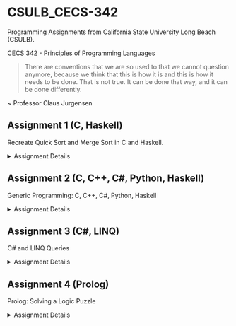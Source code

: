 # CSULB_CECS-342

Programming Assignments from California State University Long Beach (CSULB).

CECS 342 - Principles of Programming Languages

> There are conventions that we are so used to that we cannot question anymore, because we think that this is how it is and this is how it needs to be done. That is not true. It can be done that way, and it can be done differently.

~ Professor Claus Jurgensen

## Assignment 1 (C, Haskell)

Recreate Quick Sort and Merge Sort in C and Haskell.

<details>
  <summary>Assignment Details</summary>
  In this assignment you will compare the imperative with the functional programming paradim.
  
  1. Remember the sorting algorithms quick sort (Tony Hoare, 1959) and merge sort (John von Neumann, 1945).
  2. Write each sorting algorithm in C and in Haskell by implementing the following functions:
  
  ```c
  void qsort2(int *a, int n);  // quick sort array a with n elements in place in C
  void msort(int *a, int n);   // merge sort array a with n elements in place in C
  ```
  
  ```haskell
  qsort :: Ord a => [a] -> [a]  -- quick sort a list in Haskell
  msort :: Ord a => [a] -> [a]  -- merge sort a list in Haskell
  ```
  
  3. The implementation of merge sort in C will require a temporary array. This array has to be allocated on the heap (and not the stack).
  Make sure to do this correctly and try to understand why this is necessary.
  4. Write a simple main function (one in C and one in Haskell) with a few test cases.
  Make sure to cover edge cases like empty or invalid input.
  5. Please submit you .c and .hs files to Canvas. Don't submit anythings else (like make files or project files).
</details>

## Assignment 2 (C, C++, C#, Python, Haskell)

Generic Programming: C, C++, C#, Python, Haskell

<details>
  <summary>Assignment Details</summary>
  The objective of this assignment is to research how generic programing works in different programing languages.

  The general idea of generics (or polymorphism as it is sometimes called in a functional programing context) is to reuse the same source code with different data types.
  
  1. In this assignment, you will use 5 different programming languages to solve the same problem: Use a generic sort function to sort values of different types. The values to sort could be integers, ﬂoating point numbers, strings, pairs of values (say a string and a number), or any other type of values that can be compared.
  
  2. Write a console application in each of these 5 languages: C, C++, C#, Python and Haskell.
  
  3. Each application has to use the following data:
     - The following sequence of ﬂoating point numbers:
     
     ```
     645.41, 37.59, 76.41, 5.31, -34.23, 1.11, 1.10, 23.46, 635.47, -876.32, 467.83, 62.25
     ```
      
     - The following sequence of people with name and age of each person. The name is a string and the age an integer:
     
     ```
     Hal, 20; Susann, 31; Dwight, 19; Kassandra, 21; Lawrence, 25; Cindy, 22; Cory, 27; Mac, 19; Romana, 27; Doretha, 32;
     Danna, 20; Zara, 23; Rosalyn, 26; Risa, 24; Benny, 28; Juan, 33; Natalie, 25
     ```
      
     - Use appropriate data structures to represent the data above in each of the 5 languages and deﬁne the variables `numbers` and `people`, respectively.
     
  4. Find generic sort functions for each of the 5 languages.
     - The objective of this assignment is to understand generics (not sorting). You can use the sort functions from Lab Assignment 1 or just use a sort function provided in some standard library for the respective language.
     - C doesn’t really provide generics. However, a `void*` can be used to point to any value.
     - One way to specify an order on a type is to deﬁne a comparison function that compares two values. This comparison function could be an argument to your sort function. Some languages might provide predeﬁned comparison functions.
     - Try to use everything we learned about these different programing languages, e.g., Python uses duck-typing, Haskell uses the type-class `Ord` to express order on a type, LINQ in C# includes the `orderby` operator, etc.
     
  5. Use the generic sort functions of each language to
     - sort `numbers` ascending by numerical value,
     - sort `people` alphabetically (lexicographically) by name, and to
     - sort `people` descending by age, where people of the same age should be sorted alphabetically (lexicographically).
  
  6. The point here is to reuse as much code as possible to perform all 3 different sort operations. Try to isolate the speciﬁc code that is needed for each of the three tasks.
  
  7. Write a main function in each of the 5 languages to test your code by writing the sort results to the console.
</details>

## Assignment 3 (C#, LINQ)

C# and LINQ Queries

<details>
  <summary>Assignment Details</summary>
  In this lab, you will use C# and LINQ to iterate files, to query, group and order data, and to create an XML document based on that data.

  The general idea of generics (or polymorphism as it is sometimes called in a functional programing context) is to reuse the same source code with different data types.
  
  1. Create a C# console application.
     - This application has two command line arguments: A path to a folder and a path to an HTML report output file.
     - The application collects all files with the same extension (converted to lower case) and determines for each extension, i.e. file type, the number of files and the total size of all files of this type.
  
  2. Implement a class with the following 4 static functions:
     ```c#
     static IEnumerable<string> EnumerateFilesRecursively(string path)
     ```
     - Enumerate all files in a given folder recursively including the entire sub-folder hierarchy.
     - You can use `System.IO.Directory`. You could use the generator pattern (`yield` keyword) to implement the iterator.
     
     ```c#
     static string FormatByteSize(long byteSize)
     ```
     - Format a byte size in human readable form. Use the following units: B, kB, MB, GB, TB, PB, EB, and ZB where 1kB = 1000B, etc.
     - The numerical value should be greater or equal to 0, less than 1000, and rounded to 2 digits after the decimal point, e.g. "1.30kB".
     
     ```c#
     static XDocument CreateReport(IEnumerable<string> files)
     ```
     - Create a HTML document containing a table with three columns: “Type”, “Count”, and “Size” for the file name extension (converted to lower case), the number of files with this type, and the total size of all files with this type, respectively.
     - You can use `System.IO.FileInfo` to get the size of a file with a given path.
     - Sort the table by the byte size value of the “Size” column in descending order.
     - Use your `FormatByteSize` function to format the value printed in the “Size” column.
     - Implement this function using LINQ queries making use of `group by` and `orderby`.
     - Use the `System.Xml.Linq.XElement` constructor to functionally construct the XML/HTML document.
     
     ```c#
     public static void Main(string[] args)
     ```
     - Take two command line arguments. The first value is the path of the input folder and the second the path (inluding file name and extension) of the HTML report output file. Call the functions above to create the report file.
     
  3. ***Do not*** store the intermediate data. Instead you should use iterators/generators to process the sequences of data element by element without storing the entire collection.
</details>

## Assignment 4 (Prolog)

Prolog: Solving a Logic Puzzle

<details>
  <summary>Assignment Details</summary>
  Write a Prolog program to solve the logic puzzle below.

  You will need a way of writing statements about events that occurred earlier in the week than other events. Define a predicate `earlier/2` to express this, e.g. `earlier(tuesday, wednesday)`.
  
  ### Logic Puzzle
  Last week, four UFO enthusiasts made sightings of unidentified flying objects in their neighborhood. Each of the four reported his or her sighting on a different day, and soon the neighborhood was abuzz with rumors of little green men. By the weekend, though, the government stepped in and was able to give each person a different, plausible explanation of what he or she had “really" seen. Can you determine the day (Tuesday through Friday) each person sighted a UFO, as well as the object that it turned out to be?
  1. Mr. Klaatu made his sighting at some point earlier in the week than the one who saw the balloon, but at some point later in the week than the one who spotted the Frisbee (who isn't Ms. Gort).
  2. Friday's sighting was made by either Ms. Barada or the one who saw a clothesline (or both).
  3. Mr. Nikto did not make his sighting on Tuesday.
  4. Mr. Klaatu isn't the one whose object turned out to be a water tower.
</details>
